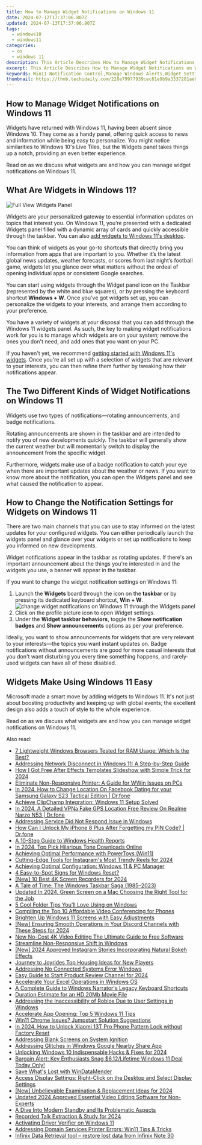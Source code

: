 ```yaml
---
title: How to Manage Widget Notifications on Windows 11
date: 2024-07-12T17:37:06.807Z
updated: 2024-07-13T17:37:06.807Z
tags:
  - windows10
  - windows11
categories:
  - os
  - windows 11
description: This Article Describes How to Manage Widget Notifications on Windows 11
excerpt: This Article Describes How to Manage Widget Notifications on Windows 11
keywords: Win11 Notification Control,Manage Windows Alerts,Widget Settings Guide,Silence Widget Notifies,Adjust Notifications W11,Windows Notify Management,Tweak Windows Widgets
thumbnail: https://thmb.techidaily.com/228e79977939cec81e9b9a3337281ae057b8c153534fece429948183b0ad342f.png
---
```


## How to Manage Widget Notifications on Windows 11

 Widgets have returned with Windows 11, having been absent since Windows 10\. They come as a handy panel, offering quick access to news and information while being easy to personalize. You might notice similarities to Windows 10's Live Tiles, but the Widgets panel takes things up a notch, providing an even better experience.

 Read on as we discuss what widgets are and how you can manage widget notifications on Windows 11\.

## What Are Widgets in Windows 11?

![Full View Widgets Panel](https://static1.makeuseofimages.com/wordpress/wp-content/uploads/2023/02/full-view-widgets-panel.jpg)

 Widgets are your personalized gateway to essential information updates on topics that interest you. On Windows 11, you’re presented with a dedicated Widgets panel filled with a dynamic array of cards and quickly accessible through the taskbar. You can also [add widgets to Windows 11's desktop](https://www.makeuseof.com/windows-11-add-widgets-desktop/).

 You can think of widgets as your go-to shortcuts that directly bring you information from apps that are important to you. Whether it’s the latest global news updates, weather forecasts, or scores from last night’s football game, widgets let you glance over what matters without the ordeal of opening individual apps or consistent Google searches.

 You can start using widgets through the Widget panel icon on the Taskbar (represented by the white and blue squares), or by pressing the keyboard shortcut **Windows + W**. Once you’ve got widgets set up, you can personalize the widgets to your interests, and arrange them according to your preference.

 You have a variety of widgets at your disposal that you can add through the Windows 11 widgets panel. As such, the key to making widget notifications work for you is to manage which widgets are on your system; remove the ones you don't need, and add ones that you want on your PC.

 If you haven't yet, we recommend [getting started with Windows 11's widgets](https://www.makeuseof.com/windows-11-widgets-starter-tips/). Once you're all set up with a selection of widgets that are relevant to your interests, you can then refine them further by tweaking how their notifications appear.

## The Two Different Kinds of Widget Notifications on Windows 11

 Widgets use two types of notifications—rotating announcements, and badge notifications.

 Rotating announcements are shown in the taskbar and are intended to notify you of new developments quickly. The taskbar will generally show the current weather but will momentarily switch to display the announcement from the specific widget.

 Furthermore, widgets make use of a badge notification to catch your eye when there are important updates about the weather or news. If you want to know more about the notification, you can open the Widgets panel and see what caused the notification to appear.

## How to Change the Notification Settings for Widgets on Windows 11

 There are two main channels that you can use to stay informed on the latest updates for your configured widgets. You can either periodically launch the widgets panel and glance over your widgets or set up notifications to keep you informed on new developments.

 Widget notifications appear in the taskbar as rotating updates. If there's an important announcement about the things you're interested in and the widgets you use, a banner will appear in the taskbar.

 If you want to change the widget notification settings on Windows 11:

1. Launch the **Widgets** board through the icon on the **taskbar** or by pressing its dedicated keyboard shortcut, **Win + W**.  
![change widget notifications on Windows 11 through the Widgets panel](https://static1.makeuseofimages.com/wordpress/wp-content/uploads/2023/08/whatsapp-image-2023-08-13-at-20-26-38.jpeg)
2. Click on the profile picture icon to open Widget settings.
3. Under the **Widget taskbar behaviors**, toggle the **Show notification badges** and **Show announcements** options as per your preference.

 Ideally, you want to show announcements for widgets that are very relevant to your interests—the topics you want instant updates on. Badge notifications without announcements are good for more casual interests that you don't want disturbing you every time something happens, and rarely-used widgets can have all of these disabled.

## Widgets Make Using Windows 11 Easy

 Microsoft made a smart move by adding widgets to Windows 11\. It's not just about boosting productivity and keeping up with global events; the excellent design also adds a touch of style to the whole experience.

 Read on as we discuss what widgets are and how you can manage widget notifications on Windows 11\.



<ins class="adsbygoogle"
      style="display:block"
      data-ad-client="ca-pub-7571918770474297"
      data-ad-slot="8358498916"
      data-ad-format="auto"
      data-full-width-responsive="true"></ins>
<span class="atpl-alsoreadstyle">Also read:</span>
<div><ul>
<li><a href="https://win11-tips.techidaily.com/7-lightweight-windows-browsers-tested-for-ram-usage-which-is-the-best/"><u>7 Lightweight Windows Browsers Tested for RAM Usage: Which Is the Best?</u></a></li>
<li><a href="https://win11-tips.techidaily.com/addressing-network-disconnect-in-windows-11-a-step-by-step-guide/"><u>Addressing Network Disconnect in Windows 11: A Step-by-Step Guide</u></a></li>
<li><a href="https://ai-video-editing.techidaily.com/how-i-got-free-after-effects-templates-slideshow-with-simple-trick-for-2024/"><u>How I Got Free After Effects Templates Slideshow with Simple Trick for 2024</u></a></li>
<li><a href="https://win11-tips.techidaily.com/1719268444157-eliminate-non-responsive-printer-a-guide-for-wwin-issues-on-pcs/"><u>Eliminate Non-Responsive Printer: A Guide for WWin Issues on PCs</u></a></li>
<li><a href="https://location-social.techidaily.com/in-2024-how-to-change-location-on-facebook-dating-for-your-samsung-galaxy-s23-tactical-edition-drfone-by-drfone-virtual-android/"><u>In 2024, How to Change Location On Facebook Dating for your Samsung Galaxy S23 Tactical Edition | Dr.fone</u></a></li>
<li><a href="https://win11-tips.techidaily.com/achieve-clipchamp-integration-windows-11-setup-solved/"><u>Achieve ClipChamp Integration: Windows 11 Setup Solved</u></a></li>
<li><a href="https://fake-location.techidaily.com/in-2024-a-detailed-vpna-fake-gps-location-free-review-on-realme-narzo-n53-drfone-by-drfone-virtual-android/"><u>In 2024, A Detailed VPNa Fake GPS Location Free Review On Realme Narzo N53 | Dr.fone</u></a></li>
<li><a href="https://win11-tips.techidaily.com/addressing-service-did-not-respond-issue-in-windows/"><u>Addressing Service Did Not Respond Issue in Windows</u></a></li>
<li><a href="https://iphone-unlock.techidaily.com/how-can-i-unlock-my-iphone-8-plus-after-forgetting-my-pin-code-drfone-by-drfone-ios/"><u>How Can I Unlock My iPhone 8 Plus After Forgetting my PIN Code? | Dr.fone</u></a></li>
<li><a href="https://win11-tips.techidaily.com/a-10-step-guide-to-windows-health-reports/"><u>A 10-Step Guide to Windows Health Reports</u></a></li>
<li><a href="https://some-skills.techidaily.com/in-2024-top-pick-hilarious-tone-downloads-online/"><u>In 2024, Top Pick  Hilarious Tone Downloads Online</u></a></li>
<li><a href="https://win11-tips.techidaily.com/achieving-optimal-performance-with-powertoys-win11/"><u>Achieving Optimal Performance with PowerToys (Win11)</u></a></li>
<li><a href="https://instagram-videos.techidaily.com/cutting-edge-tools-for-instagrams-most-trendy-reels-for-2024/"><u>Cutting-Edge Tools for Instagram's Most Trendy Reels for 2024</u></a></li>
<li><a href="https://win11-tips.techidaily.com/achieving-optimal-configuration-windows-11-and-pc-manager/"><u>Achieving Optimal Configuration: Windows 11 & PC Manager</u></a></li>
<li><a href="https://win11-tips.techidaily.com/4-easy-to-spot-signs-for-windows-reset/"><u>4 Easy-to-Spot Signs for Windows Reset?</u></a></li>
<li><a href="https://screen-recording.techidaily.com/new-10-best-4k-screen-recorders-for-2024/"><u>[New] 10 Best 4K Screen Recorders for 2024</u></a></li>
<li><a href="https://win11-tips.techidaily.com/a-tale-of-time-the-windows-taskbar-saga-19852023/"><u>A Tale of Time: The Windows Taskbar Saga (1985–2023)</u></a></li>
<li><a href="https://smart-video-creator.techidaily.com/updated-in-2024-green-screen-on-a-mac-choosing-the-right-tool-for-the-job/"><u>Updated In 2024, Green Screen on a Mac Choosing the Right Tool for the Job</u></a></li>
<li><a href="https://win11-tips.techidaily.com/5-cool-folder-tips-youll-love-using-on-windows/"><u>5 Cool Folder Tips You'll Love Using on Windows</u></a></li>
<li><a href="https://screen-recording.techidaily.com/compiling-the-top-10-affordable-video-conferencing-for-phones/"><u>Compiling the Top 10 Affordable Video Conferencing for Phones</u></a></li>
<li><a href="https://win11-tips.techidaily.com/1719317580799-brighten-up-windows-11-screens-with-easy-adjustments/"><u>Brighten Up Windows 11 Screens with Easy Adjustments</u></a></li>
<li><a href="https://discord-videos.techidaily.com/new-ensuring-smooth-operations-in-your-discord-channels-with-these-steps-for-2024/"><u>[New] Ensuring Smooth Operations in Your Discord Channels with These Steps for 2024</u></a></li>
<li><a href="https://smart-video-editing.techidaily.com/new-no-cost-4k-video-editing-the-ultimate-guide-to-free-software/"><u>New No-Cost 4K Video Editing The Ultimate Guide to Free Software</u></a></li>
<li><a href="https://win11-tips.techidaily.com/1719309481571-streamline-non-responsive-shift-in-windows/"><u>Streamline Non-Responsive Shift in Windows</u></a></li>
<li><a href="https://instagram-clips.techidaily.com/new-2024-approved-instagram-stories-incorporating-natural-bokeh-effects/"><u>[New] 2024 Approved  Instagram Stories  Incorporating Natural Bokeh Effects</u></a></li>
<li><a href="https://screen-activity-recording.techidaily.com/journey-to-joyrides-top-housing-ideas-for-new-players/"><u>Journey to Joyrides  Top Housing Ideas for New Players</u></a></li>
<li><a href="https://win11-tips.techidaily.com/addressing-no-connected-systems-error-windows/"><u>Addressing No Connected Systems Error Windows</u></a></li>
<li><a href="https://extra-approaches.techidaily.com/easy-guide-to-start-product-review-channel-for-2024/"><u>Easy Guide to Start Product Review Channel for 2024</u></a></li>
<li><a href="https://win11-tips.techidaily.com/accelerate-your-excel-operations-in-windows-os/"><u>Accelerate Your Excel Operations in Windows OS</u></a></li>
<li><a href="https://win11-tips.techidaily.com/a-complete-guide-to-windows-narrators-legacy-keyboard-shortcuts/"><u>A Complete Guide to Windows Narrator's Legacy Keyboard Shortcuts</u></a></li>
<li><a href="https://extra-resources.techidaily.com/duration-estimate-for-an-hd-20mb-movie-file/"><u>Duration Estimate for an HD 20Mb Movie File</u></a></li>
<li><a href="https://win11-tips.techidaily.com/addressing-the-inaccessibility-of-roblox-due-to-user-settings-in-windows/"><u>Addressing the Inaccessibility of Roblox Due to User Settings in Windows</u></a></li>
<li><a href="https://win11-tips.techidaily.com/accelerate-app-opening-top-5-windows-11-tips/"><u>Accelerate App Opening: Top 5 Windows 11 Tips</u></a></li>
<li><a href="https://win11-tips.techidaily.com/1719334255604-win11-chrome-issues-jumpstart-solution-suggestions/"><u>Win11 Chrome Issues? Jumpstart Solution Suggestions</u></a></li>
<li><a href="https://unlock-android.techidaily.com/in-2024-how-to-unlock-xiaomi-13t-pro-phone-pattern-lock-without-factory-reset-by-drfone-android/"><u>In 2024, How to Unlock Xiaomi 13T Pro Phone Pattern Lock without Factory Reset</u></a></li>
<li><a href="https://win11-tips.techidaily.com/addressing-blank-screens-on-system-ignition/"><u>Addressing Blank Screens on System Ignition</u></a></li>
<li><a href="https://win11-tips.techidaily.com/addressing-glitches-in-windows-google-nearby-share-app/"><u>Addressing Glitches in Windows Google Nearby Share App</u></a></li>
<li><a href="https://some-approaches.techidaily.com/unlocking-windows-10-indispensable-hacks-and-fixes-for-2024/"><u>Unlocking Windows 10  Indispensable Hacks & Fixes for 2024</u></a></li>
<li><a href="https://win11-tips.techidaily.com/1719328256303-bargain-alert-key-enthusiasts-snag-612lifetime-windows-11-deal-today-only/"><u>Bargain Alert: Key Enthusiasts Snag $6.12/Lifetime Windows 11 Deal Today Only!</u></a></li>
<li><a href="https://data-recovery.techidaily.com/save-whats-lost-with-windatamender/"><u>Save What's Lost with WinDataMender</u></a></li>
<li><a href="https://win11-tips.techidaily.com/access-display-settings-right-click-on-the-desktop-and-select-display-settings/"><u>Access Display Settings: Right-Click on the Desktop and Select Display Settings</u></a></li>
<li><a href="https://fox-access.techidaily.com/new-unbelievable-examination-and-replacement-ideas-for-2024/"><u>[New] Unbelievable Examination & Replacement Ideas for 2024</u></a></li>
<li><a href="https://ai-video-tools.techidaily.com/updated-2024-approved-essential-video-editing-software-for-non-experts/"><u>Updated 2024 Approved Essential Video Editing Software for Non-Experts</u></a></li>
<li><a href="https://win11-tips.techidaily.com/a-dive-into-modern-standby-and-its-problematic-aspects/"><u>A Dive Into Modern Standby and Its Problematic Aspects</u></a></li>
<li><a href="https://screen-video-capture.techidaily.com/recorded-talk-extraction-and-study-for-2024/"><u>Recorded Talk Extraction & Study for 2024</u></a></li>
<li><a href="https://win11-tips.techidaily.com/activating-driver-verifier-on-windows-11/"><u>Activating Driver Verifier on Windows 11</u></a></li>
<li><a href="https://win11-tips.techidaily.com/addressing-domain-services-printer-errors-win11-tips-and-tricks/"><u>Addressing Domain Services Printer Errors: Win11 Tips & Tricks</u></a></li>
<li><a href="https://review-topics.techidaily.com/infinix-data-retrieval-tool-restore-lost-data-from-infinix-note-30-by-fonelab-android-recover-data/"><u>Infinix Data Retrieval tool – restore lost data from Infinix Note 30</u></a></li>
</ul></div>
